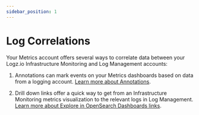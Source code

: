 ```yaml
---
sidebar_position: 1
---
```



# Log Correlations


Your Metrics account offers several ways to correlate data between your Logz.io Infrastructure Monitoring and Log Management accounts:

1. Annotations can mark events on your Metrics dashboards based on data from a logging account. [Learn more about Annotations](/docs/user-guide/infrastructure-monitoring/log-correlations/annotations/).

2. Drill down links offer a quick way to get from an Infrastructure Monitoring metrics visualization to the relevant logs in Log Management. [Learn more about Explore in OpenSearch Dashboards links](/docs/user-guide/infrastructure-monitoring/log-correlations/explore-in-logs-drilldown-links/).
